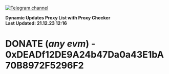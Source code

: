 [![Telegram channel](https://img.shields.io/endpoint?url=https://runkit.io/damiankrawczyk/telegram-badge/branches/master?url=https://t.me/n4z4v0d)](https://t.me/n4z4v0d) 

**Dynamic Updates Proxy List with Proxy Checker**  
**Last Updated: 21.12.23 12:16**

# DONATE (_any evm_) - 0xDEADf12DE9A24b47Da0a43E1bA70B8972F5296F2
